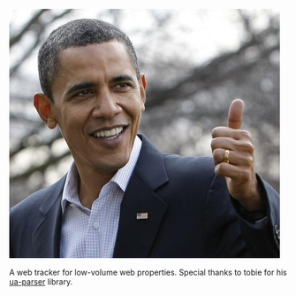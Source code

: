 ![Oh](https://raw.githubusercontent.com/jwjimmy/counsel/master/obama.jpg "Bahamas")

A web tracker for low-volume web properties.
Special thanks to tobie for his [ua-parser](https://github.com/ua-parser/uap-python) library.
